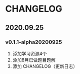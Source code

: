 # CHANGELOG

## 2020.09.25

### v0.1.1-alpha20200925

1. 添加学习资源4个
2. 添加8月已做题目题解
3. 添加 CHANGELOG（更新日志）